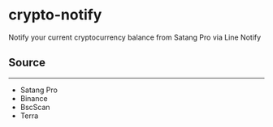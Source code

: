 # crypto-notify
Notify your current cryptocurrency balance from Satang Pro via Line Notify

## Source
---

- Satang Pro
- Binance
- BscScan
- Terra
